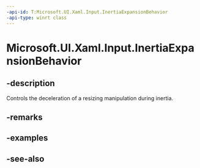```yaml
---
-api-id: T:Microsoft.UI.Xaml.Input.InertiaExpansionBehavior
-api-type: winrt class
---
```


<!-- Class syntax.
public class InertiaExpansionBehavior : Windows.UI.Xaml.Input.IInertiaExpansionBehavior
-->

# Microsoft.UI.Xaml.Input.InertiaExpansionBehavior

## -description
Controls the deceleration of a resizing manipulation during inertia.

## -remarks

## -examples

## -see-also
